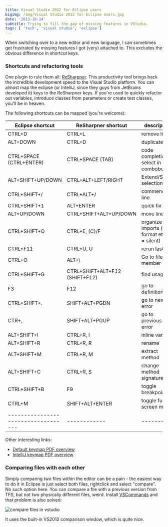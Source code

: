 ```yaml
---
title: Visual Studio 2012 for Eclipse users
bigimg: /img/Visual Studio 2012 for Eclipse users.jpg
date: '2013-10-14'
subtitle: Trying to fill the gap of missing features in VStudio.
tags: [ 'tech', 'visual studio', 'eclipse']
---
```


When switching over to a new editor and new language, I can sometimes get frustrated by missing features I got (very) attached to. This excludes the obvious difference in shortcut keys. 

### Shortcuts and refactoring tools  ###

One plugin to rule them all: [ReSharpner](http://www.jetbrains.com/resharper/). This productivity tool brings back the incredible development speed to the Visual Studio platform. You can almost map the eclipse (or IntelliJ, since they guys from JetBrains developed it) keys to the ReSharpner keys. If you're used to quickly refactor out variables, introduce classes from parameters or create test classes, you'll be in heaven. 

The following shortcuts can be mapped (you're welcome):


| **Eclipse shortcut** | **ReSharpner shortcut** | **description**  |
|-----------------------------------|------------|--------|
| CTRL+D	 | CTRL+L	 | remove line |
| ALT+DOWN	 | CTRL+D	 | duplicate line |
| CTRL+SPACE (CTRL+ENTER)	 | CTRL+SPACE (TAB)	 | code completion, select in combobox |
| ALT+SHIFT+UP/DOWN	 | CTRL+ALT+LEFT/RIGHT	 | Extend/Shrink selection |
| CTRL+SHIFT+/	 | CTRL+ALT+/	 | commend line |
| CTRL+SHIFT+1	 | ALT+ENTER	 | quick fix |
| ALT+UP/DOWN	 | CTRL+SHIFT+ALT+UP/DOWN	 | move line |
| CTRL+SHIFT+O	 | CTRL+E, (C)/F	 | organize imports (and format etc, F = silent) |
| CTRL+F11	 | CTRL+U, U	 | rerun last |
| CTRL+O	 | ALT+\	 | Go to file member |
| CTRL+SHIFT+G	 | CTRL+SHIFT+ALT+F12 (SHIFT+F12)	 | find usages |
| F3	 | F12	 | go to definition |
| CTRL+SHIFT+.	 | SHIFT+ALT+PGDN	 | go to next error |
| CTR+,	 | SHIFT+ALT+PGUP	 | go to previous error |
| ALT+SHIFT+I	 | CTRL+R, I	 | inline variable |
| ALT+SHIFT+R	 | CTRL+R, R	 | rename |
| ALT+SHIFT+M	 | CTRL+R, M	 | extract method |
| ALT+SHIFT+C	 | CTRL+R, S	 | change method signature |
| CTRL+SHIFT+B	 | F9	 | toggle breakpoint |
| CTRL+M	 | SHIFT+ALT+ENTER	 | toggle full screen mode |
|-----------------------------------|------------|--------|

Other interesting links:

  - [Default keymap PDF overview](http://www.jetbrains.com/resharper/docs/ReSharper70DefaultKeymap_IDEA_scheme.pdf)
  - [IntelliJ keymap PDF overview](http://www.jetbrains.com/resharper/docs/ReSharper70DefaultKeymap_IDEA_scheme.pdf)

### Comparing files with each other   ###
 
Simply comparing two files within the editor can be a pain - the easiest way to do it in Eclipse is just select both files, rightclick and select "compare". No such option here. You can compare a file with a previous version from TFS, but not two physically different files, weird. Install [VSCommands](http://vscommands.squaredinfinity.com/) and that problem is also solved:
 
![compare files in vstudio]({{urls.media}}/compare_files_vstudio2012.png)


It uses the built-in VS2012 comparison window, which is quite nice.
